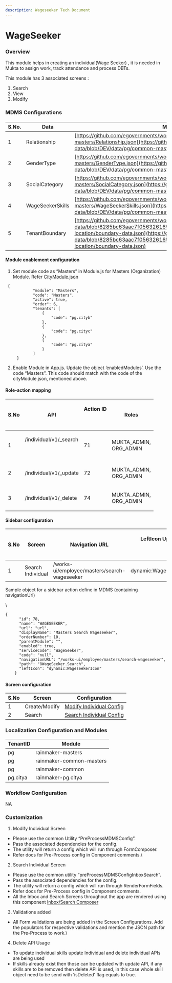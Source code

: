 ```yaml
---
description: Wageseeker Tech Document
---
```


# WageSeeker

### Overview

This module helps in creating an individual(Wage Seeker) , it is needed in Mukta to assign work, track attendance and process DBTs.

This module has 3  associated screens :&#x20;

1. Search
2. View
3. Modify

### MDMS Configurations

####

| S.No. | Data             | MDMS Link                                                                                                                                                                                                                                                                                    |
| ----- | ---------------- | -------------------------------------------------------------------------------------------------------------------------------------------------------------------------------------------------------------------------------------------------------------------------------------------- |
| 1     | Relationship     | [https://github.com/egovernments/works-mdms-data/blob/DEV/data/pg/common-masters/Relationship.json](https://github.com/egovernments/works-mdms-data/blob/DEV/data/pg/common-masters/Relationship.json)                                                                                       |
| 2     | GenderType       | [https://github.com/egovernments/works-mdms-data/blob/DEV/data/pg/common-masters/GenderType.json](https://github.com/egovernments/works-mdms-data/blob/DEV/data/pg/common-masters/GenderType.json)                                                                                           |
| 3     | SocialCategory   | [https://github.com/egovernments/works-mdms-data/blob/DEV/data/pg/common-masters/SocialCategory.json](https://github.com/egovernments/works-mdms-data/blob/DEV/data/pg/common-masters/SocialCategory.json)                                                                                   |
| 4     | WageSeekerSkills | [https://github.com/egovernments/works-mdms-data/blob/DEV/data/pg/common-masters/WageSeekerSkills.json](https://github.com/egovernments/works-mdms-data/blob/DEV/data/pg/common-masters/WageSeekerSkills.json)                                                                               |
| 5     | TenantBoundary   | [https://github.com/egovernments/works-mdms-data/blob/8285bc63aac7f056326165897ac18918520c9723/data/pg/citya/egov-location/boundary-data.json](https://github.com/egovernments/works-mdms-data/blob/8285bc63aac7f056326165897ac18918520c9723/data/pg/citya/egov-location/boundary-data.json) |

#### Module enablement configuration&#x20;

1. Set module code as “Masters” in Module.js for Masters (Organization) Module. Refer [CityModule.json](https://github.com/egovernments/works-mdms-data/blob/481752ba70aa29d235967d8ba6080685d897324a/data/pg/tenant/citymodule.json)

```
 {
            "module": "Masters",
            "code": "Masters",
            "active": true,
            "order": 6,
            "tenants": [
                {
                    "code": "pg.cityb"
                },
                {
                    "code": "pg.cityc"
                },
                {
                    "code": "pg.citya"
                }
            ]
     }

```

2. Enable Module in App.js. Update the object ‘enabledModules’. Use the code “Masters”. This code should match with the code of the cityModule.json, mentioned above.

#### Role-action mapping



| S.No | API                                      | <p>Action ID</p><p><br></p> | Roles                            |
| ---- | ---------------------------------------- | --------------------------- | -------------------------------- |
| 1    | <p>/individual/v1/_search</p><p><br></p> | 71                          | <p>MUKTA_ADMIN,<br>ORG_ADMIN</p> |
| 2    | /individual/v1/\_update                  | 72                          | <p>MUKTA_ADMIN,<br>ORG_ADMIN</p> |
| 3    | /individual/v1/\_delete                  | 74                          | <p>MUKTA_ADMIN,<br>ORG_ADMIN</p> |

#### Sidebar configuration&#x20;



| S.No | Screen            | Navigation URL                               | <p>LeftIcon Updates</p><p><br></p> | Roles        |
| ---- | ----------------- | -------------------------------------------- | ---------------------------------- | ------------ |
| 1    | Search Individual | /works-ui/employee/masters/search-wageseeker | dynamic:WageseekerIcon             | MUKTA\_ADMIN |

Sample object for a sidebar action define in MDMS (containing navigationUrl)

\


```
{
      "id": 78,
      "name": "WAGESEEKER",
      "url": "url",
      "displayName": "Masters Search Wageseeker",
      "orderNumber": 10,
      "parentModule": "",
      "enabled": true,
      "serviceCode": "WageSeeker",
      "code": "null",
      "navigationURL": "/works-ui/employee/masters/search-wageseeker",
      "path": "8WageSeeker.Search",
      "leftIcon": "dynamic:WageseekerIcon"
    }

```

#### Screen configuration&#x20;



| S.No | Screen        | Configuration                                                                                                                                |
| ---- | ------------- | -------------------------------------------------------------------------------------------------------------------------------------------- |
| 1    | Create/Modify | [Modify Individual Config](https://github.com/egovernments/works-mdms-data/blob/DEV/data/pg/commonMuktaUiConfig/CreateWageSeekerConfig.json) |
| 2    | Search        | [Search Individual Config](https://github.com/egovernments/works-mdms-data/blob/DEV/data/pg/commonMuktaUiConfig/SearchIndividualConfig.json) |

### Localization Configuration and Modules

| TenantID | Module                   |
| -------- | ------------------------ |
| pg       | rainmaker-masters        |
| pg       | rainmaker-common-masters |
| pg       | rainmaker-common         |
| pg.citya | rainmaker-pg.citya       |

### &#x20;Workflow Configuration

&#x20;  NA



### Customization

1. Modify Individual Screen

* Please use the common Utility “PreProcessMDMSConfig”.&#x20;
* Pass the associated dependencies for the config.
* The utility will return a config which will run through FormComposer.
* Refer docs for Pre-Process config in Component comments.\


2. Search Individual Screen

* Please use the common utility “preProcessMDMSConfigInboxSearch”.
* Pass the associated dependencies for the config.
* The utility will return a config which will run through RenderFormFields.
* Refer docs for Pre-Process config in Component comments.
* All the Inbox and Search Screens throughout the app are rendered using this component [Inbox/Search Composer](https://github.com/egovernments/DIGIT-Works/blob/c2a234bb4b21f0e54ca9664ee3e99d72ce871168/frontend/micro-ui/web/micro-ui-internals/packages/react-components/src/hoc/InboxSearchComposer.js)

3. Validations added&#x20;

* All Form validations are being added in the Screen Configurations. Add the populators for respective validations and mention the JSON path for the Pre-Process to work.\


4. Delete API Usage

* To update individual skills update Individual and delete individual APIs are being used
* If skills already exist then those can be updated with update API, if any skills are to be removed then delete API is used, in this case whole skill object need to be send with ‘isDeleted’ flag equals to true.
